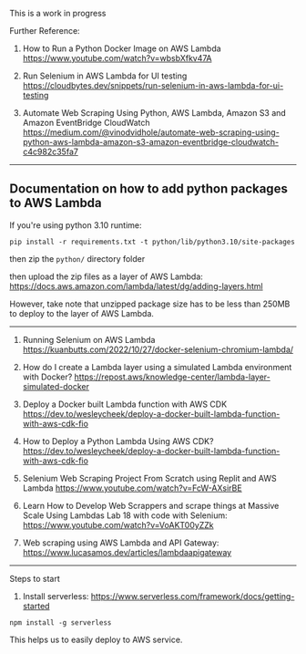This is a work in progress

Further Reference:

1. How to Run a Python Docker Image on AWS Lambda https://www.youtube.com/watch?v=wbsbXfkv47A

1. Run Selenium in AWS Lambda for UI testing https://cloudbytes.dev/snippets/run-selenium-in-aws-lambda-for-ui-testing


1. Automate Web Scraping Using Python, AWS Lambda, Amazon S3 and Amazon EventBridge CloudWatch https://medium.com/@vinodvidhole/automate-web-scraping-using-python-aws-lambda-amazon-s3-amazon-eventbridge-cloudwatch-c4c982c35fa7

---

## Documentation on how to add python packages to AWS Lambda

If you're using python 3.10 runtime:

`pip install -r requirements.txt -t python/lib/python3.10/site-packages`

then zip the `python/` directory folder

then upload the zip files as a layer of AWS Lambda: https://docs.aws.amazon.com/lambda/latest/dg/adding-layers.html 


However, take note that unzipped package size has to be less than 250MB to deploy to the layer of AWS Lambda. 

---

1. Running Selenium on AWS Lambda
 https://kuanbutts.com/2022/10/27/docker-selenium-chromium-lambda/

1. How do I create a Lambda layer using a simulated Lambda environment with Docker? https://repost.aws/knowledge-center/lambda-layer-simulated-docker


1. Deploy a Docker built Lambda function with AWS CDK https://dev.to/wesleycheek/deploy-a-docker-built-lambda-function-with-aws-cdk-fio

2. How to Deploy a Python Lambda Using AWS CDK? https://dev.to/wesleycheek/deploy-a-docker-built-lambda-function-with-aws-cdk-fio

1. Selenium Web Scraping Project From Scratch using Replit and AWS Lambda https://www.youtube.com/watch?v=FcW-AXsirBE

1. Learn How to Develop Web Scrappers and scrape things at Massive Scale Using Lambdas Lab 18 with code with Selenium: https://www.youtube.com/watch?v=VoAKT00yZZk

1. Web scraping using AWS Lambda and API Gateway:
https://www.lucasamos.dev/articles/lambdaapigateway

---

Steps to start

1. Install serverless: https://www.serverless.com/framework/docs/getting-started

`npm install -g serverless`

This helps us to easily deploy to AWS service.
